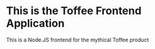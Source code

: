 # This is the Toffee Frontend Application

This is a Node.JS frontend for the mythical Toffee product



